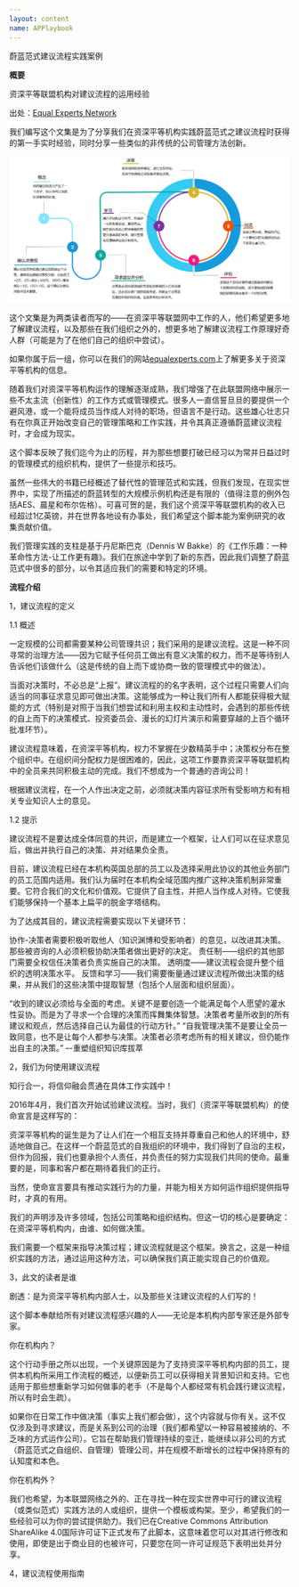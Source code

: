 ```yaml
---
layout: content
name: APPlaybook
---
```

蔚蓝范式建议流程实践案例

**概要**


资深平等联盟机构对建议流程的运用经验

出处：[Equal Experts Network](https://advice-process.playbook.ee/)

我们编写这个文集是为了分享我们在资深平等机构实践蔚蓝范式之建议流程时获得的第一手实时经验，同时分享一些类似的非传统的公司管理方法创新。

![](/media/ap.png)

这个文集是为两类读者而写的——在资深平等联盟网中工作的人，他们希望更多地了解建议流程，以及那些在我们组织之外的，想更多地了解建议流程工作原理好奇人群（可能是为了在他们自己的组织中尝试）。

如果你属于后一组，你可以在我们的网站[equalexperts.com](equalexperts.com)上了解更多关于资深平等机构的信息。

随着我们对资深平等机构运作的理解逐渐成熟，我们增强了在此联盟网络中展示一些不太主流（创新性）的工作方式或管理模式。很多人一直信誓旦旦的要提供一个避风港，或一个能将成员当作成人对待的职场，但语言不是行动。这些雄心壮志只有在你真正开始改变自己的管理策略和工作实践，并令其真正遵循蔚蓝建议流程时，才会成为现实。

这个脚本反映了我们迄今为止的历程，并为那些想要打破已经习以为常并日益过时的管理模式的组织机构，提供了一些提示和技巧。

虽然一些伟大的书籍已经概述了替代性的管理范式和实践，但我们发现，在现实世界中，实现了所描述的蔚蓝转型的大规模示例机构还是有限的（值得注意的例外包括AES、晨星和布尔佐格）。可喜可贺的是，我们这个资深平等联盟机构的收入已经超过1亿英镑，并在世界各地设有办事处，我们希望这个脚本能为案例研究的收集贡献价值。

我们管理实践的支柱是基于丹尼斯巴克（Dennis W Bakke）的《工作乐趣：一种革命性方法-让工作更有趣》。我们在旅途中学到了新的东西，因此我们调整了蔚蓝范式中很多的部分，以令其适应我们的需要和特定的环境。

**流程介绍**

1，建议流程的定义

1.1 概述

一定规模的公司都需要某种公司管理共识；我们采用的是建议流程。这是一种不同寻常的治理方法——因为它赋予任何员工做出有意义决策的权力，而不是等待别人告诉他们该做什么（这是传统的自上而下或协商一致的管理模式中的做法）。

当面对决策时，不必总是“上报”。建议流程的的名字表明，这个过程只需要人们向适当的同事征求意见即可做出决策。这能够成为一种让我们所有人都能获得极大赋能的方式（特别是对照于当我们想尝试和利用主权和主动性时，会遇到的那些传统的自上而下的决策模式、投资委员会、漫长的幻灯片演示和需要穿越的上百个循环批准环节）。

建议流程意味着，在资深平等机构，权力不掌握在少数精英手中；决策权分布在整个组织中。在组织间分配权力是很困难的，因此，这项工作要靠资深平等联盟机构中的全员来共同积极主动的完成。我们不想成为一个普通的咨询公司！

根据建议流程，在一个人作出决定之前，必须就决策内容征求所有受影响方和有相关专业知识人士的意见。

1.2 提示

建议流程不是要达成全体同意的共识，而是建立一个框架，让人们可以在征求意见后，做出并执行自己的决策、并对结果负全责。

目前，建议流程已经在本机构英国总部的员工以及选择采用此协议的其他业务部门的员工范围内适用。我们认为届时在本机构全域范围内推广这种决策机制非常重要。它符合我们的文化和价值观。它提供了自主性，并把人当作成人对待。它使我们能够保持一个基本上扁平的脱金字塔结构。

为了达成其目的，建议流程需要实现以下关键环节：

协作-决策者需要积极听取他人（知识渊博和受影响者）的意见，以改进其决策。那些被咨询的人必须积极协助决策者做出更好的决定。
责任制——组织的其他部门需要全权信任决策者负责实施自己的决策。
透明度——建议流程会提升整个组织的透明决策水平。
反馈和学习——我们需要衡量通过建议流程所做出决策的结果，并从我们的这些决策中提取智慧（包括个人层面和组织层面）。

“收到的建议必须给与全面的考虑。关键不是要创造一个能满足每个人愿望的灌水性妥协。而是为了寻求一个合理的决策而挥舞集体智慧。决策者考量所收到的所有建议和观点，然后选择自己认为最佳的行动方针。”
“自我管理决策不是要让全员一致同意，也不是让每个人都参与决策。决策者必须考虑所有的相关建议，但仍能作出自主的决策。”
–-重塑组织知识库拔萃

2，我们为何使用建议流程

知行合一，将信仰融会贯通在具体工作实践中！

2016年4月，我们首次开始试验建议流程。当时，我们（资深平等联盟机构）的使命宣言是这样写的：

资深平等机构的诞生是为了让人们在一个相互支持并尊重自己和他人的环境中，舒适地做自己。在这样一个蔚蓝范式的自我组织的环境中，我们得到了自治的主权，但作为回报，我们也要承担个人责任，并负责任的努力实现我们共同的使命。最重要的是，同事和客户都在期待着我们的正行。

当然，使命宣言要具有推动实践行为的力量，并能为相关方如何运作组织提供指导时，才真的有用。

我们的声明涉及许多领域，包括公司策略和组织结构。但这一切的核心是要确定：在资深平等机构内，由谁、如何做决策。

我们需要一个框架来指导决策过程；建议流程就是这个框架。换言之，这是一种组织实践的方法，通过运用这种方法，可以确保我们真正能实现自己的价值观。

3，此文的读者是谁

剧透：是为资深平等机构内部人士，以及那些关注建议流程的人们写的！

这个脚本奉献给所有对建议流程感兴趣的人——无论是本机构内部专家还是外部专家。

你在机构内？

这个行动手册之所以出现，一个关键原因是为了支持资深平等机构内部的员工，提供本机构所采用工作流程的概述，以便新员工可以获得相关背景知识和支持。它也适用于那些想重新学习如何做事的老手（不是每个人都经常有机会践行建议流程，所以有时会生疏）。

如果你在日常工作中做决策（事实上我们都会做），这个内容就与你有关。这不仅仅涉及到寻求建议，而是关系到公司的治理（我们都希望以一种容易被接纳的、不乏味的方式运作公司）。它旨在帮助我们管理持续的变迁，能继续以非公司的方式（蔚蓝范式之自组织、自管理）管理公司，并在规模不断增长的过程中保持原有的认知度和本色。

你在机构外？

我们也希望，为本联盟网络之外的、正在寻找一种在现实世界中可行的建议流程（或类似范式）实践方法的人或组织，提供一个模板或构架。至少，希望我们的一些经验可以为你的尝试提供助力。我们已在Creative Commons Attribution ShareAlike 4.0国际许可证下正式发布了此脚本，这意味着您可以对其进行修改和使用，即使是出于商业目的也被许可，只要您在同一许可证规范下表明出处并分享。

4，建议流程使用指南